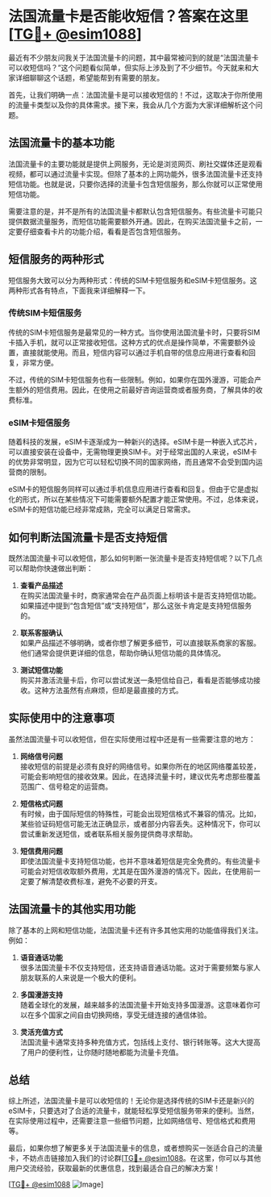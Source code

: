 # 法国流量卡是否能收短信？答案在这里[[TG💪+ @esim1088](https://t.me/s/esim1088)]

最近有不少朋友问我关于法国流量卡的问题，其中最常被问到的就是“法国流量卡可以收短信吗？”这个问题看似简单，但实际上涉及到了不少细节。今天就来和大家详细聊聊这个话题，希望能帮到有需要的朋友。

首先，让我们明确一点：法国流量卡是可以接收短信的！不过，这取决于你所使用的流量卡类型以及你的具体需求。接下来，我会从几个方面为大家详细解析这个问题。

## 法国流量卡的基本功能

法国流量卡的主要功能就是提供上网服务，无论是浏览网页、刷社交媒体还是观看视频，都可以通过流量卡实现。但除了基本的上网功能外，很多法国流量卡还支持短信功能。也就是说，只要你选择的流量卡包含短信服务，那么你就可以正常使用短信功能。

需要注意的是，并不是所有的法国流量卡都默认包含短信服务。有些流量卡可能只提供数据流量服务，而短信功能需要额外开通。因此，在购买法国流量卡之前，一定要仔细查看卡片的功能介绍，看看是否包含短信服务。

## 短信服务的两种形式

短信服务大致可以分为两种形式：传统的SIM卡短信服务和eSIM卡短信服务。这两种形式各有特点，下面我来详细解释一下。

### 传统SIM卡短信服务

传统的SIM卡短信服务是最常见的一种方式。当你使用法国流量卡时，只要将SIM卡插入手机，就可以正常接收短信。这种方式的优点是操作简单，不需要额外设置，直接就能使用。而且，短信内容可以通过手机自带的信息应用进行查看和回复，非常方便。

不过，传统的SIM卡短信服务也有一些限制。例如，如果你在国外漫游，可能会产生额外的短信费用。因此，在使用之前最好咨询运营商或者服务商，了解具体的收费标准。

### eSIM卡短信服务

随着科技的发展，eSIM卡逐渐成为一种新兴的选择。eSIM卡是一种嵌入式芯片，可以直接安装在设备中，无需物理更换SIM卡。对于经常出国的人来说，eSIM卡的优势非常明显，因为它可以轻松切换不同的国家网络，而且通常不会受到国内运营商的限制。

eSIM卡的短信服务同样可以通过手机信息应用进行查看和回复。但由于它是虚拟化的形式，所以在某些情况下可能需要额外配置才能正常使用。不过，总体来说，eSIM卡的短信功能已经非常成熟，完全可以满足日常需求。

## 如何判断法国流量卡是否支持短信

既然法国流量卡可以收短信，那么如何判断一张流量卡是否支持短信呢？以下几点可以帮助你快速做出判断：

1. **查看产品描述**  
   在购买法国流量卡时，商家通常会在产品页面上标明该卡是否支持短信功能。如果描述中提到“包含短信”或“支持短信”，那么这张卡肯定是支持短信服务的。

2. **联系客服确认**  
   如果产品描述不够明确，或者你想了解更多细节，可以直接联系商家的客服。他们通常会提供更详细的信息，帮助你确认短信功能的具体情况。

3. **测试短信功能**  
   购买并激活流量卡后，你可以尝试发送一条短信给自己，看看是否能够成功接收。这种方法虽然有点麻烦，但却是最直接的方式。

## 实际使用中的注意事项

虽然法国流量卡可以收短信，但在实际使用过程中还是有一些需要注意的地方：

1. **网络信号问题**  
   接收短信的前提是必须有良好的网络信号。如果你所在的地区网络覆盖较差，可能会影响短信的接收效果。因此，在选择流量卡时，建议优先考虑那些覆盖范围广、信号稳定的运营商。

2. **短信格式问题**  
   有时候，由于国际短信的特殊性，可能会出现短信格式不兼容的情况。比如，某些验证码短信可能无法正确显示，或者部分内容丢失。这种情况下，你可以尝试重新发送短信，或者联系相关服务提供商寻求帮助。

3. **短信费用问题**  
   即使法国流量卡支持短信功能，也并不意味着短信是完全免费的。有些流量卡可能会对短信收取额外费用，尤其是在国外漫游的情况下。因此，在使用前一定要了解清楚收费标准，避免不必要的开支。

## 法国流量卡的其他实用功能

除了基本的上网和短信功能，法国流量卡还有许多其他实用的功能值得我们关注。例如：

1. **语音通话功能**  
   很多法国流量卡不仅支持短信，还支持语音通话功能。这对于需要频繁与家人朋友联系的人来说是一个极大的便利。

2. **多国漫游支持**  
   随着全球化的发展，越来越多的法国流量卡开始支持多国漫游。这意味着你可以在多个国家之间自由切换网络，享受无缝连接的通信体验。

3. **灵活充值方式**  
   法国流量卡通常支持多种充值方式，包括线上支付、银行转账等。这大大提高了用户的便利性，让你随时随地都能为流量卡充值。

## 总结

综上所述，法国流量卡是可以收短信的！无论你是选择传统的SIM卡还是新兴的eSIM卡，只要选对了合适的流量卡，就能轻松享受短信服务带来的便利。当然，在实际使用过程中，还需要注意一些细节问题，比如网络信号、短信格式和费用等。

最后，如果你想了解更多关于法国流量卡的信息，或者想购买一张适合自己的流量卡，不妨点击链接加入我们的讨论群[[TG💪+ @esim1088](https://t.me/s/esim1088)。在这里，你可以与其他用户交流经验，获取最新的优惠信息，找到最适合自己的解决方案！

[[TG💪+ @esim1088](https://t.me/s/esim1088) ![Image](https://i.postimg.cc/4NQfJmqS/Snipaste-2025-05-13-00-14-12.png)]